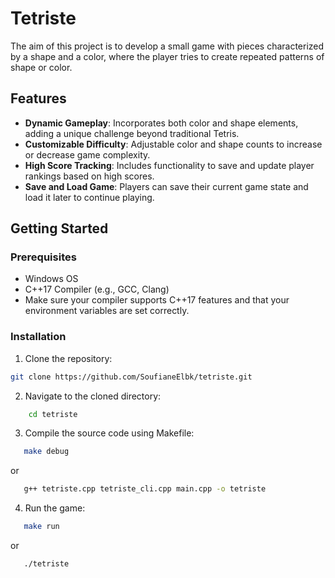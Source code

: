 # Tetriste

The aim of this project is to develop a small game with pieces characterized by a shape and a color, where the player tries to create repeated patterns of shape or color.

## Features

- **Dynamic Gameplay**: Incorporates both color and shape elements, adding a unique challenge beyond traditional Tetris.
- **Customizable Difficulty**: Adjustable color and shape counts to increase or decrease game complexity.
- **High Score Tracking**: Includes functionality to save and update player rankings based on high scores.
- **Save and Load Game**: Players can save their current game state and load it later to continue playing.

## Getting Started

### Prerequisites

- Windows OS
- C++17 Compiler (e.g., GCC, Clang)
- Make sure your compiler supports C++17 features and that your environment variables are set correctly.

### Installation

1. Clone the repository:
```bash
git clone https://github.com/SoufianeElbk/tetriste.git
```

2. Navigate to the cloned directory:
```bash
    cd tetriste
```
3. Compile the source code using Makefile:
```bash
   make debug
```
or 
```bash
   g++ tetriste.cpp tetriste_cli.cpp main.cpp -o tetriste
```
4. Run the game:
```bash
   make run
```
or
```bash
   ./tetriste
```